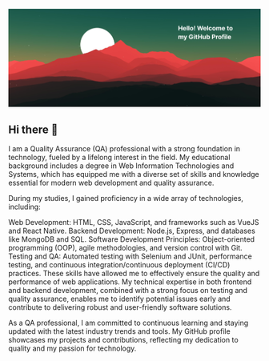 [![MasterHead](https://github.com/mmalta24/portfolioimgs/blob/main/Header.png?raw=true)](https://github.com/mmalta24)

## Hi there 👋

I am a Quality Assurance (QA) professional with a strong foundation in technology, fueled by a lifelong interest in the field. My educational background includes a degree in Web Information Technologies and Systems, which has equipped me with a diverse set of skills and knowledge essential for modern web development and quality assurance.

During my studies, I gained proficiency in a wide array of technologies, including:

Web Development: HTML, CSS, JavaScript, and frameworks such as VueJS and React Native.
Backend Development: Node.js, Express, and databases like MongoDB and SQL.
Software Development Principles: Object-oriented programming (OOP), agile methodologies, and version control with Git.
Testing and QA: Automated testing with Selenium and JUnit, performance testing, and continuous integration/continuous deployment (CI/CD) practices.
These skills have allowed me to effectively ensure the quality and performance of web applications. My technical expertise in both frontend and backend development, combined with a strong focus on testing and quality assurance, enables me to identify potential issues early and contribute to delivering robust and user-friendly software solutions.

As a QA professional, I am committed to continuous learning and staying updated with the latest industry trends and tools. My GitHub profile showcases my projects and contributions, reflecting my dedication to quality and my passion for technology.
